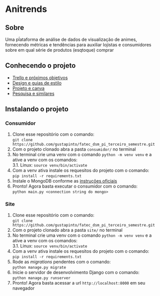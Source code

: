 # Anitrends

## Sobre
Uma pĺataforma de análise de dados de visualização de animes, fornecendo métricas e tendências para auxiliar lojistas e consumidores sobre em qual série de produtos (esqtoque) comprar

## Conhecendo o projeto
- [Trello e próximos objetivos](https://trello.com/b/5XD3KYVv/kanban-quadro-modelo)
- [Design e guias de estilo](https://www.figma.com/file/nopgvzIdZ92Kc3PvaqbgIT/PI-3%C2%BA-Semestre?node-id=0%3A1)
- [Projeto e canva](https://www.figma.com/file/O8bvikSwLEkF7w6Aq6K0ai/PM-Canva)
- [Pesquisa e similares](https://www.figma.com/file/jG3r0KMTYdnobYxXMtczww/Pesquisa-de-similares)

## Instalando o projeto

### Consumidor
1. Clone esse repositório com o comando:<br/>
`git clone https://github.com/gustapinto/fatec_dsm_pi_terceiro_semestre.git`
2. Com o projeto clonado abra a pasta `consumidor/` no terminal
3. No terminal crie uma venv com o comando `python -m venv venv` e a ative a venv com os comandos:<br/>
3.1. Linux: `source venv/bin/activate`
4. Com a venv ativa instale os requesitos do projeto com o comando:<br/>`pip install -r requirements.txt`
5. Instale o MongoDB conforme as [instruções oficiais](https://www.mongodb.com/docs/manual/installation/)
6. Pronto! Agora basta executar o consumidor com o comando:<br/>`python main.py <connection string do mongo>`

### Site
1. Clone esse repositório com o comando:<br/>
`git clone https://github.com/gustapinto/fatec_dsm_pi_terceiro_semestre.git`
2. Com o projeto clonado abra a pasta `site/` no terminal
3. No terminal crie uma venv com o comando `python -m venv venv` e a ative a venv com os comandos:<br/>
3.1. Linux: `source venv/bin/activate`
4. Com a venv ativa instale os requesitos do projeto com o comando:<br/>`pip install -r requirements.txt`
5. Rode as *migrations* pendentes com o comando:<br/>
`python manage.py migrate`
6. Inicie o servidor de desenvolvimento Django com o comando:<br/>
`python manage.py runserver`
7. Pronto! Agora basta acessar a url `http://localhost:8000` em seu navegador
